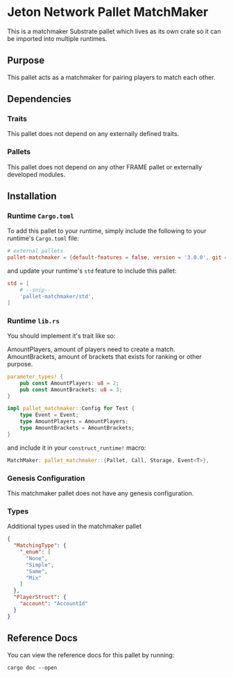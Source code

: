 # Jeton Network Pallet MatchMaker

This is a matchmaker Substrate pallet which lives as its own crate so it can be imported into multiple runtimes.

## Purpose

This pallet acts as a matchmaker for pairing players to match each other.

## Dependencies

### Traits

This pallet does not depend on any externally defined traits.

### Pallets

This pallet does not depend on any other FRAME pallet or externally developed modules.

## Installation

### Runtime `Cargo.toml`

To add this pallet to your runtime, simply include the following to your runtime's `Cargo.toml` file:

```TOML
# external pallets
pallet-matchmaker = {default-features = false, version = '3.0.0', git = 'https://github.com/JetonNetwork/pallet-jton-matchmaker.git', tag = 'monthly-2021-07' }
```

and update your runtime's `std` feature to include this pallet:

```TOML
std = [
    # --snip--
    'pallet-matchmaker/std',
]
```

### Runtime `lib.rs`

You should implement it's trait like so:

AmountPlayers, amount of players need to create a match.
AmountBrackets, amount of brackets that exists for ranking or other purpose.

```rust
parameter_types! {
	pub const AmountPlayers: u8 = 2;
	pub const AmountBrackets: u8 = 3;
}

impl pallet_matchmaker::Config for Test {
	type Event = Event;
	type AmountPlayers = AmountPlayers;
	type AmountBrackets = AmountBrackets;
}
```

and include it in your `construct_runtime!` macro:

```rust
MatchMaker: pallet_matchmaker::{Pallet, Call, Storage, Event<T>},
```

### Genesis Configuration

This matchmaker pallet does not have any genesis configuration.

### Types

Additional types used in the matchmaker pallet

```json
{
  "MatchingType": {
    "_enum": [
      "None",
      "Simple",
      "Same",
      "Mix"
    ]
  },
  "PlayerStruct": {
    "account": "AccountId"
  }
}
```

## Reference Docs

You can view the reference docs for this pallet by running:

```
cargo doc --open
```
